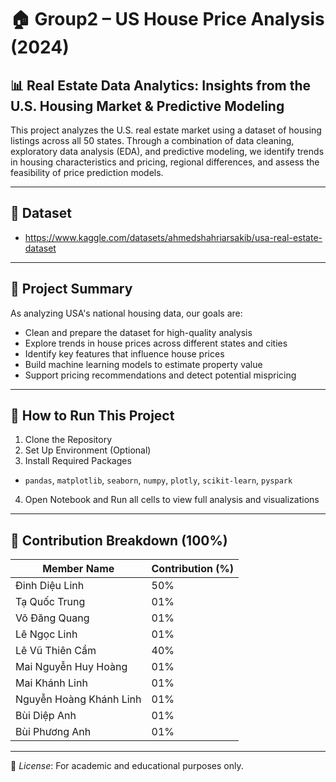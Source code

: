 # 🏠 Group2 – US House Price Analysis (2024)

## 📊 Real Estate Data Analytics: Insights from the U.S. Housing Market & Predictive Modeling 

This project analyzes the U.S. real estate market using a dataset of housing listings across all 50 states. Through a combination of data cleaning, exploratory data analysis (EDA), and predictive modeling, we identify trends in housing characteristics and pricing, regional differences, and assess the feasibility of price prediction models.

---

## 📁 Dataset 
- https://www.kaggle.com/datasets/ahmedshahriarsakib/usa-real-estate-dataset

---

## 🎯 Project Summary

As analyzing USA's national housing data, our goals are:

- Clean and prepare the dataset for high-quality analysis  
- Explore trends in house prices across different states and cities  
- Identify key features that influence house prices  
- Build machine learning models to estimate property value  
- Support pricing recommendations and detect potential mispricing

---

## 🚀 How to Run This Project

1. Clone the Repository
2. Set Up Environment (Optional)
3. Install Required Packages
 - `pandas`, `matplotlib`, `seaborn`, `numpy`,  `plotly`,  `scikit-learn`,  `pyspark`
4. Open Notebook and Run all cells to view full analysis and visualizations

---

## 👥 Contribution Breakdown (100%)

| Member Name                   | Contribution (%) |
|------------------------------|------------------|
| Đinh Diệu Linh               | 50%              |
| Tạ Quốc Trung                | 01%              |
| Võ Đăng Quang                | 01%              |
| Lê Ngọc Linh                 | 01%              |
| Lê Vũ Thiên Cầm              | 40%              |
| Mai Nguyễn Huy Hoàng         | 01%              |
| Mai Khánh Linh               | 01%              |
| Nguyễn Hoàng Khánh Linh      | 01%              |
| Bùi Diệp Anh                 | 01%              |
| Bùi Phương Anh               | 01%              |

---

📌 *License*: For academic and educational purposes only.
